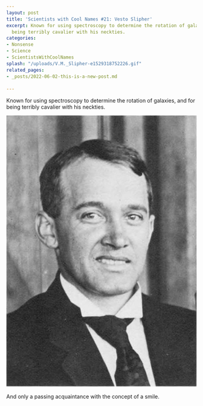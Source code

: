 ```yaml
---
layout: post
title: 'Scientists with Cool Names #21: Vesto Slipher'
excerpt: Known for using spectroscopy to determine the rotation of galaxies, and for
  being terribly cavalier with his neckties.
categories:
- Nonsense
- Science
- ScientistsWithCoolNames
splash: "/uploads/V.M._Slipher-e1529318752226.gif"
related_pages:
- _posts/2022-06-02-this-is-a-new-post.md

---
```

Known for using spectroscopy to determine the rotation of galaxies, and for being terribly cavalier with his neckties.

![](/uploads/1*Pd2aYj3fhjr9rZohY2fRoQ.jpeg)

And only a passing acquaintance with the concept of a smile.